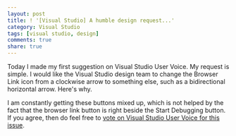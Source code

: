 ```yaml
---
layout: post
title: ! '[Visual Studio] A humble design request...'
category: Visual Studio
tags: [visual studio, design]
comments: true
share: true
---
```

Today I made my first suggestion on Visual Studio User Voice. My request is simple. I would like the Visual Studio design team to change the Browser Link icon from a clockwise arrow to something else, such as a bidirectional horizontal arrow. Here's why.

[](http://www.levibotelho.com/wp-content/uploads/2014/04/Browser-Link-Button.png)

I am constantly getting these buttons mixed up, which is not helped by the fact that the browser link button is right beside the Start Debugging button. If you agree, then do feel free to [vote on Visual Studio User Voice for this issue](http://visualstudio.uservoice.com/forums/121579-visual-studio/suggestions/5771039-change-the-browser-link-icon).

